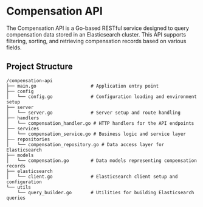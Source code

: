 # Compensation API

The Compensation API is a Go-based RESTful service designed to query compensation data stored in an Elasticsearch cluster. This API supports filtering, sorting, and retrieving compensation records based on various fields.

## Project Structure

```plaintext
/compensation-api
├── main.go                    # Application entry point
├── config
│   └── config.go              # Configuration loading and environment setup
├── server
│   └── server.go              # Server setup and route handling
├── handlers
│   └── compensation_handler.go # HTTP handlers for the API endpoints
├── services
│   └── compensation_service.go # Business logic and service layer
├── repositories
│   └── compensation_repository.go # Data access layer for Elasticsearch
├── models
│   └── compensation.go        # Data models representing compensation records
├── elasticsearch
│   └── client.go              # Elasticsearch client setup and configuration
└── utils
    └── query_builder.go       # Utilities for building Elasticsearch queries

